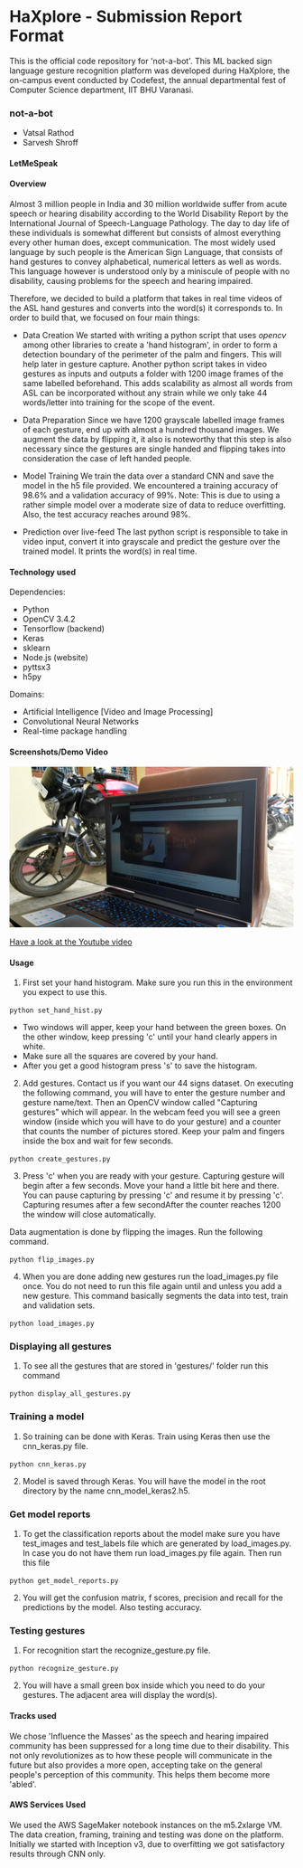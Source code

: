 # HaXplore - Submission Report Format

This is the official code repository for 'not-a-bot'. This ML backed sign language gesture recognition platform was developed during HaXplore,  the on-campus event conducted by Codefest, the annual departmental fest of Computer Science department, IIT BHU Varanasi.

### not-a-bot

* Vatsal Rathod
* Sarvesh Shroff

#### LetMeSpeak

#### Overview

Almost 3 million people in India and 30 million worldwide suffer from acute speech or hearing disability according to the World Disability Report by the International Journal of Speech-Language Pathology. The day to day life of these individuals is somewhat different but consists of almost everything every other human does, except communication. The most widely used language by such people is the American Sign Language, that consists of hand gestures to convey alphabetical, numerical letters as well as words. This language however is understood only by a miniscule of people with no disability, causing problems for the speech and hearing impaired. 

Therefore, we decided to build a platform that takes in real time videos of the ASL hand gestures and converts into the word(s) it corresponds to. In order to build that, we focused on four main things:

* Data Creation
We started with writing a python script that uses *opencv* among other libraries to create a 'hand histogram', in order to form a detection boundary of the perimeter of the palm and fingers. This will help later in gesture capture. Another python script takes in video gestures as inputs and outputs a folder with 1200 image frames of the same labelled beforehand. This adds scalability as almost all words from ASL can be incorporated without any strain while we only take 44 words/letter into training for the scope of the event.

* Data Preparation
Since we have 1200 grayscale labelled image frames of each gesture, end up with almost a hundred thousand images. We augment the data by flipping it, it also is noteworthy that this step is also necessary since the gestures are single handed and flipping takes into consideration the case of left handed people.

* Model Training
We train the data over a standard CNN and save the model in the h5 file provided. We encountered a training accuracy of 98.6% and a validation accuracy of 99%. Note: This is due to using a rather simple model over a moderate size of data to reduce overfitting. Also, the test accuracy reaches around 98%.

* Prediction over live-feed
The last python script is responsible to take in video input, convert it into grayscale and predict the gesture over the trained model. It prints the word(s) in real time.

#### Technology used

Dependencies:
* Python
* OpenCV 3.4.2
* Tensorflow (backend)
* Keras
* sklearn
* Node.js (website)
* pyttsx3
* h5py

Domains:
* Artificial Intelligence [Video and Image Processing]
* Convolutional Neural Networks
* Real-time package handling

#### Screenshots/Demo Video

![Best of Luck](/images/ss.png)

[Have a look at the Youtube video](https://youtu.be/v8Lo2EIrgHc)

#### Usage

1. First set your hand histogram. Make sure you run this in the environment you expect to use this. 

```python set_hand_hist.py```

* Two windows will apper, keep your hand between the green boxes. On the other window, keep pressing 'c' until your hand clearly appers in white.
* Make sure all the squares are covered by your hand.
* After you get a good histogram press 's' to save the histogram.

2. Add gestures. Contact us if you want our 44 signs dataset. On executing the following command, you will have to enter the gesture number and gesture name/text. Then an OpenCV window called "Capturing gestures" which will appear. In the webcam feed you will see a green window (inside which you will have to do your gesture) and a counter that counts the number of pictures stored. Keep your palm and fingers inside the box and wait for few seconds. 

```python create_gestures.py```   

3. Press 'c' when you are ready with your gesture. Capturing gesture will begin after a few seconds. Move your hand a little bit here and there. You can pause capturing by pressing 'c' and resume it by pressing 'c'. Capturing resumes after a few secondAfter the counter reaches 1200 the window will close automatically.

Data augmentation is done by flipping the images. Run the following command.

```python flip_images.py```

4. When you are done adding new gestures run the load_images.py file once. You do not need to run this file again until and unless you add a new gesture. This command basically segments the data into test, train and validation sets.

```python load_images.py```

### Displaying all gestures
1. To see all the gestures that are stored in 'gestures/' folder run this command

```python display_all_gestures.py```

### Training a model
1. So training can be done with Keras. Train using Keras then use the cnn_keras.py file.

```python cnn_keras.py```

2. Model is saved through Keras. You will have the model in the root directory by the name cnn_model_keras2.h5.

### Get model reports
1. To get the classification reports about the model make sure you have test_images and test_labels file which are generated by load_images.py. In case you do not have them run load_images.py file again. Then run this file

```python get_model_reports.py```

2. You will get the confusion matrix, f scores, precision and recall for the predictions by the model. Also testing accuracy.

### Testing gestures
1. For recognition start the recognize_gesture.py file.

```python recognize_gesture.py```

2. You will have a small green box inside which you need to do your gestures. The adjacent area will display the word(s).

#### Tracks used

We chose </b>'Influence the Masses'</b> as the speech and hearing impaired community has been suppressed for a long time due to their disability. This not only revolutionizes as to how these people will communicate in the future but also provides a more open, accepting take on the general people's perception of this community. This helps them become more 'abled'.

#### AWS Services Used

We used the AWS SageMaker notebook instances on the m5.2xlarge VM. The data creation, framing, training and testing was done on the platform. Initially we started with Inception v3, due to overfitting we got satisfactory results through CNN only.
